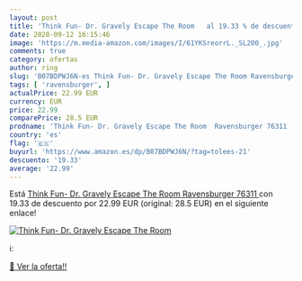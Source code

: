 ```yaml
---
layout: post
title: 'Think Fun- Dr. Gravely Escape The Room   al 19.33 % de descuento'
date: 2020-09-12 16:15:46
image: 'https://m.media-amazon.com/images/I/61YKSreorrL._SL200_.jpg'
comments: true
category: ofertas
author: ring
slug: 'B07BDPWJ6N-es Think Fun- Dr. Gravely Escape The Room Ravensburger 76311'
tags: [ 'ravensburger', ]
actualPrice: 22.99 EUR
currency: EUR
price: 22.99
comparePrice: 28.5 EUR
prodname: 'Think Fun- Dr. Gravely Escape The Room  Ravensburger 76311 '
country: 'es'
flag: '🇪🇸'
buyurl: 'https://www.amazon.es/dp/B07BDPWJ6N/?tag=tolees-21'
descuento: '19.33'
average: '22.99'
---
```


Está [Think Fun- Dr. Gravely Escape The Room  Ravensburger 76311 ](https://www.amazon.es/dp/B07BDPWJ6N/?tag=tolees-21) con 19.33 de descuento por 22.99 EUR (original: 28.5 EUR) en el siguiente enlace!

[![Think Fun- Dr. Gravely Escape The Room  ](https://m.media-amazon.com/images/I/61YKSreorrL._SL200_.jpg)](https://www.amazon.es/dp/B07BDPWJ6N/?tag=tolees-21)

ℹ️:


[🛒 Ver la oferta!!](https://www.amazon.es/dp/B07BDPWJ6N/?tag=tolees-21)
